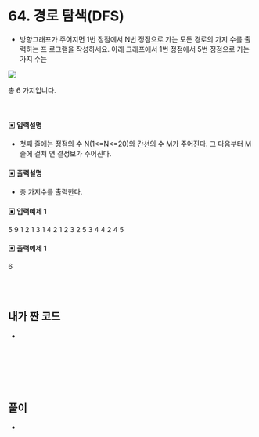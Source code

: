 # 64. 경로 탐색(DFS)

* 방향그래프가 주어지면 1번 정점에서 N번 정점으로 가는 모든 경로의 가지 수를 출력하는 프
로그램을 작성하세요. 아래 그래프에서 1번 정점에서 5번 정점으로 가는 가지 수는 

![](https://github.com/MinsoftK/c-Algorithm_Q/blob/master/img/66.png?raw=true)

총 6 가지입니다. 



<br/>

#### ▣ 입력설명

* 첫째 줄에는 정점의 수 N(1<=N<=20)와 간선의 수 M가 주어진다. 그 다음부터 M줄에 걸쳐 연
결정보가 주어진다.


#### ▣ 출력설명

* 총 가지수를 출력한다.


#### ▣ 입력예제 1
5 9
1 2 
1 3
1 4 
2 1 
2 3 
2 5 
3 4 
4 2 
4 5 




#### ▣ 출력예제 1
6

<br/>
<br/>


## 내가 짠 코드
*

<br/>

```c++


```


<br><br> 

## 풀이
*  

<br/>

```c++


```
